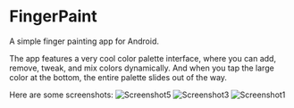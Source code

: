 FingerPaint
===========

A simple finger painting app for Android.

The app features a very cool color palette interface, where you can add, remove, tweak, and mix colors dynamically. And when you tap the large color at the bottom, the entire palette slides out of the way.

Here are some screenshots:
![Screenshot5](https://raw.github.com/kevinavery/FingerPaint/screenshot5.png)
![Screenshot3](https://raw.github.com/kevinavery/FingerPaint/screenshot3.png)
![Screenshot1](https://raw.github.com/kevinavery/FingerPaint/screenshot1.png)